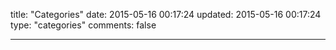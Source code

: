 title: "Categories"
date: 2015-05-16 00:17:24
updated: 2015-05-16 00:17:24
type: "categories"
comments: false

---
